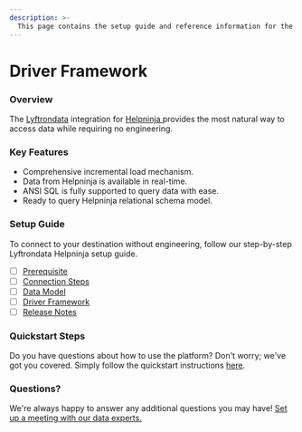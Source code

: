 ```yaml
---
description: >-
  This page contains the setup guide and reference information for the Helpninja source connector.
---
```


# Driver Framework

### Overview

The [Lyftrondata](https://www.lyftrondata.com/) integration for [Helpninja](https://www.lyftrondata.com/integration/helpninja/)[ ](https://www.lyftrondata.com/integration/helpninja/)provides the most natural way to access data while requiring no engineering.

### Key Features

* Comprehensive incremental load mechanism.
* Data from Helpninja is available in real-time.&#x20;
* ANSI SQL is fully supported to query data with ease.
* Ready to query Helpninja relational schema model.

### Setup Guide

To connect to your destination without engineering, follow our step-by-step Lyftrondata Helpninja setup guide.

* [ ] [Prerequisite](../../business-analytics/helpninja/prerequisite.md)
* [ ] [Connection Steps](../../business-analytics/helpninja/connection-steps.md)
* [ ] [Data Model](../../business-analytics/helpninja/data-model/)
* [ ] [Driver Framework](../../business-analytics/helpninja/driver-framework/)
* [ ] [Release Notes](../../business-analytics/helpninja/release-notes.md)

### Quickstart Steps

Do you have questions about how to use the platform? Don't worry; we've got you covered. Simply follow the quickstart instructions [here](../../../quickstart-steps.md).

### Questions? <a href="#questions" id="questions"></a>

We're always happy to answer any additional questions you may have! [Set up a meeting with our data experts.](https://www.lyftrondata.com/book-a-meeting/)


